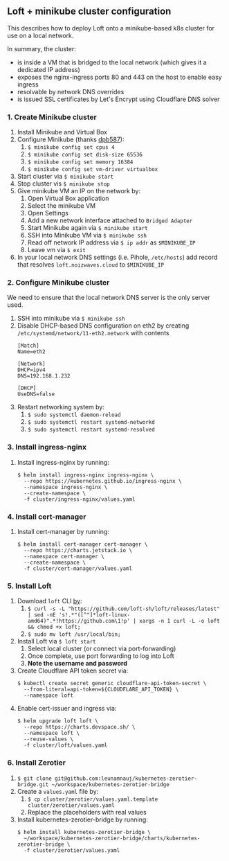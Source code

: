 ## Loft + minikube cluster configuration

This describes how to deploy Loft onto a minikube-based k8s cluster for use on a local network.

In summary, the cluster:
-   is inside a VM that is bridged to the local network (which gives it a dedicated IP address)
-   exposes the nginx-ingress ports 80 and 443 on the host to enable easy ingress
-   resolvable by network DNS overrides
-   is issued SSL certificates by Let's Encrypt using Cloudflare DNS solver

### 1. Create Minikube cluster

1.  Install Minikube and Virtual Box
1.  Configure Minikube (thanks [dpb587](https://dpb587.me/post/2020/04/11/minikube-and-bridged-networking/)):
    1.  `$ minikube config set cpus 4`
    1.  `$ minikube config set disk-size 65536`
    1.  `$ minikube config set memory 16384`
    1.  `$ minikube config set vm-driver virtualbox`
1.  Start cluster via `$ minikube start`
1.  Stop cluster vis `$ minikube stop`
1.  Give minikube VM an IP on the network by:
    1.   Open Virtual Box application
    1.   Select the minikube VM
    1.   Open Settings
    1.   Add a new network interface attached to `Bridged Adapter`
    1.   Start Minikube again via `$ minikube start`
    1.   SSH into Minikube VM via `$ minikube ssh`
    1.   Read off network IP address via `$ ip addr` as `$MINIKUBE_IP`
    1.   Leave vm via `$ exit`
1.  In your local network DNS settings (i.e. Pihole, `/etc/hosts`) add record that resolves `loft.noizwaves.cloud` to `$MINIKUBE_IP`

### 2. Configure Minikube cluster

We need to ensure that the local network DNS server is the only server used.

1.  SSH into minikube via `$ minikube ssh`
1.  Disable DHCP-based DNS configuration on eth2 by creating `/etc/systemd/network/11-eth2.network` with contents
    ```
    [Match]
    Name=eth2

    [Network]
    DHCP=ipv4
    DNS=192.168.1.232

    [DHCP]
    UseDNS=false
    ```
1.  Restart networking system by:
    1.  `$ sudo systemctl daemon-reload`
    1.  `$ sudo systemctl restart systemd-networkd`
    1.  `$ sudo systemctl restart systemd-resolved`

### 3. Install ingress-nginx

1.  Install ingress-nginx by running:
    ```
    $ helm install ingress-nginx ingress-nginx \
      --repo https://kubernetes.github.io/ingress-nginx \
      --namespace ingress-nginx \
      --create-namespace \
      -f cluster/ingress-nginx/values.yaml
    ```

### 4. Install cert-manager

1.  Install cert-manager by running:
    ```
    $ helm install cert-manager cert-manager \
      --repo https://charts.jetstack.io \
      --namespace cert-manager \
      --create-namespace \
      -f cluster/cert-manager/values.yaml
    ```

### 5. Install Loft

1.  Download `loft` CLI [by](https://loft.sh/docs/quickstart#1-download-loft-cli):
    1.  `$ curl -s -L "https://github.com/loft-sh/loft/releases/latest" | sed -nE 's!.*"([^"]*loft-linux-amd64)".*!https://github.com\1!p' | xargs -n 1 curl -L -o loft && chmod +x loft;`
    1.  `$ sudo mv loft /usr/local/bin;`
1.  Install Loft via `$ loft start`
    1.  Select local cluster (or connect via port-forwarding)
    1.  Once complete, use port forwarding to log into Loft
    1.  **Note the username and password**
1.  Create Cloudflare API token secret via:
    ```
    $ kubectl create secret generic cloudflare-api-token-secret \
      --from-literal=api-token=${CLOUDFLARE_API_TOKEN} \
      --namespace loft
    ```
1.  Enable cert-issuer and ingress via:
    ```
    $ helm upgrade loft loft \
      --repo https://charts.devspace.sh/ \
      --namespace loft \
      --reuse-values \
      -f cluster/loft/values.yaml
    ```

### 6. Install Zerotier

1.  `$ git clone git@github.com:leunamnauj/kubernetes-zerotier-bridge.git ~/workspace/kubernetes-zerotier-bridge`
1.  Create a `values.yaml` file by:
    1.  `$ cp cluster/zerotier/values.yaml.template cluster/zerotier/values.yaml`
    1.  Replace the placeholders with real values
1.  Install kubernetes-zerotier-bridge by running:
    ```
    $ helm install kubernetes-zerotier-bridge \
      ~/workspace/kubernetes-zerotier-bridge/charts/kubernetes-zerotier-bridge \
      -f cluster/zerotier/values.yaml
    ```
